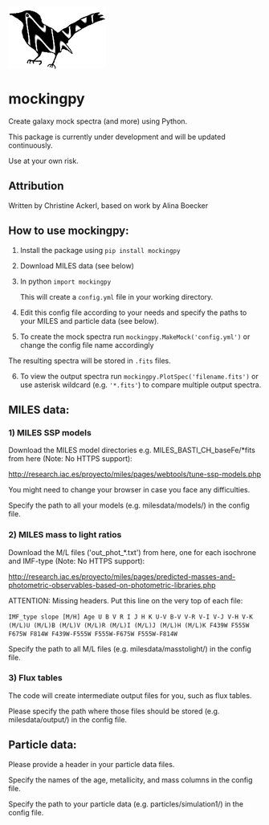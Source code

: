 ![Logo](https://github.com/Chia-vie/mockingpy/blob/main/logo.png) 
# mockingpy 

Create galaxy mock spectra (and more) using Python.

This package is currently under development and will be updated continuously. 

Use at your own risk.

## Attribution

Written by Christine Ackerl, based on work by Alina Boecker

## How to use mockingpy:

1) Install the package using `pip install mockingpy`

2) Download MILES data (see below)

3) In python `import mockingpy` 

   This will create a `config.yml` file in your working directory. 

4) Edit this config file according to your needs and specify the paths to your MILES and particle data (see below). 

5) To create the mock spectra run `mockingpy.MakeMock('config.yml')` or change the config file name accordingly

The resulting spectra will be stored in `.fits` files.

6) To view the output spectra run `mockingpy.PlotSpec('filename.fits')` or use asterisk wildcard (e.g. `'*.fits'`) to compare multiple output spectra. 

## MILES data:

### 1) MILES SSP models   
Download the MILES model directories e.g. MILES_BASTI_CH_baseFe/*fits from here (Note: No HTTPS support):

http://research.iac.es/proyecto/miles/pages/webtools/tune-ssp-models.php

You might need to change your browser in case you face any difficulties.  

Specify the path to all your models (e.g. milesdata/models/) in the config file. 

### 2) MILES mass to light ratios
Download the M/L files ('out_phot_*.txt') from here, one for each isochrone and IMF-type (Note: No HTTPS support): 

http://research.iac.es/proyecto/miles/pages/predicted-masses-and-photometric-observables-based-on-photometric-libraries.php

ATTENTION: Missing headers. Put this line on the very top of each file:

`IMF_type slope [M/H] Age U B V R I J H K U-V B-V V-R V-I V-J V-H V-K (M/L)U (M/L)B (M/L)V (M/L)R (M/L)I (M/L)J (M/L)H (M/L)K F439W F555W F675W F814W F439W-F555W F555W-F675W F555W-F814W`

Specify the path to all M/L files (e.g. milesdata/masstolight/) in the config file.

### 3) Flux tables
The code will create intermediate output files for you, such as flux tables. 

Please specify the path where those files should be stored (e.g. milesdata/output/) in the config file. 

## Particle data:
Please provide a header in your particle data files. 

Specify the names of the age, metallicity, and mass columns in the config file.

Specify the path to your particle data (e.g. particles/simulation1/) in the config file. 

